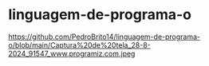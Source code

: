 # linguagem-de-programa-o

https://github.com/PedroBrito14/linguagem-de-programa-o/blob/main/Captura%20de%20tela_28-8-2024_91547_www.programiz.com.jpeg
